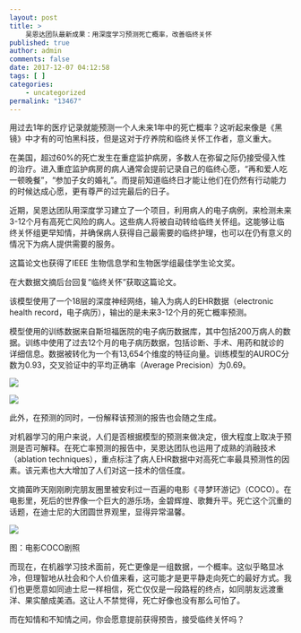 ```yaml
---
layout: post
title: >
    吴恩达团队最新成果：用深度学习预测死亡概率，改善临终关怀
published: true
author: admin
comments: false
date: 2017-12-07 04:12:58
tags: [ ]
categories:
    - uncategorized
permalink: "13467"
---
```

用过去1年的医疗记录就能预测一个人未来1年中的死亡概率？这听起来像是《黑镜》中才有的可怕黑科技，但是这对于疗养院和临终关怀工作者，意义重大。

在美国，超过60%的死亡发生在重症监护病房，多数人在弥留之际仍接受侵入性的治疗。进入重症监护病房的病人通常会提前记录自己的临终心愿，“再和爱人吃一顿晚餐”，“参加子女的婚礼”。而提前知道临终日才能让他们在仍然有行动能力的时候达成心愿，更有尊严的过完最后的日子。

近期，吴恩达团队用深度学习建立了一个项目，利用病人的电子病例，来检测未来3-12个月有高死亡风险的病人。这些病人将被自动转给临终关怀组。这能够让临终关怀组更早知情，并确保病人获得自己最需要的临终护理，也可以在仍有意义的情况下为病人提供需要的服务。

这篇论文也获得了IEEE 生物信息学和生物医学组最佳学生论文奖。

在大数据文摘后台回复“临终关怀”获取这篇论文。

该模型使用了一个18层的深度神经网络，输入为病人的EHR数据（electronic health record，电子病历），输出的是未来3-12个月的死亡概率预测。

模型使用的训练数据来自斯坦福医院的电子病历数据库，其中包括200万病人的数据。训练中使用了过去12个月的电子病历数据，包括诊断、手术、用药和就诊的详细信息。数据被转化为一个有13,654个维度的特征向量。训练模型的AUROC分数为0.93，交叉验证中的平均正确率（Average Precision）为0.69。

![][1]

![][2]

此外，在预测的同时，一份解释该预测的报告也会随之生成。

对机器学习的用户来说，人们是否根据模型的预测来做决定，很大程度上取决于预测是否可解释。在死亡率预测的报告中，吴恩达团队也运用了成熟的消融技术（ablation techniques），重点标注了病人EHR数据中对高死亡率最具预测性的因素。该元素也大大增加了人们对这一技术的信任度。

文摘菌昨天刚刚刷完朋友圈里被安利过一百遍的电影《寻梦环游记》（COCO）。在电影里，死后的世界像一个巨大的游乐场，金碧辉煌、歌舞升平。死亡这个沉重的话题，在迪士尼的大团圆世界观里，显得异常温馨。

![][3]

图：电影COCO剧照

而现在，在机器学习技术面前，死亡更像是一组数据，一个概率。这似乎略显冰冷，但理智地从社会和个人价值来看，这可能才是更平静走向死亡的最好方式。我们也更愿意如同迪士尼一样相信，死亡仅仅是一段路程的终点，如同朋友远渡重洋、果实酿成美酒。这让人不禁觉得，死亡好像也没有那么可怕了。

而在知情和不知情之间，你会愿意提前获得预告，接受临终关怀吗？

 [1]: http://yongz.com/yz/wp-content/uploads/2017/12/750a855178a717fdd16ec4c21f66d406.jpeg
 [2]: http://yongz.com/yz/wp-content/uploads/2017/12/ae0d0d5643803b9e8f3332a6c827ebbb.jpeg
 [3]: http://yongz.com/yz/wp-content/uploads/2017/12/f7358f74456e35fdd932ccd183b57e4c.jpeg